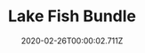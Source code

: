 ---
templateKey: blog-post
featuredpost: false
date: 2020-02-26T00:00:02.711Z
featuredimage: /img/Lake_Fish_Bundle.png
title: Lake Fish Bundle
description: Fish Tank
reward: Dressed Spinner (1)
tags:
  - Largemouth Bass
  - Carp
  - Bullhead
  - Sturgeon
  - bundles
  - Fish Tank
---